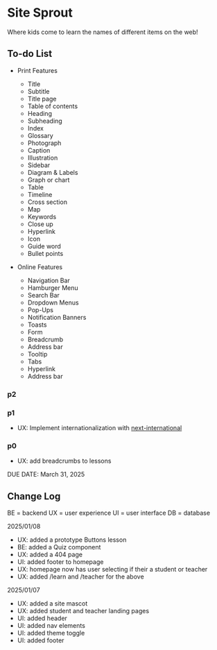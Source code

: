# Site Sprout

Where kids come to learn the names of different items on the web!

## To-do List

-   Print Features

    -   Title
    -   Subtitle
    -   Title page
    -   Table of contents
    -   Heading
    -   Subheading
    -   Index
    -   Glossary
    -   Photograph
    -   Caption
    -   Illustration
    -   Sidebar
    -   Diagram & Labels
    -   Graph or chart
    -   Table
    -   Timeline
    -   Cross section
    -   Map
    -   Keywords
    -   Close up
    -   Hyperlink
    -   Icon
    -   Guide word
    -   Bullet points

-   Online Features
    -   Navigation Bar
    -   Hamburger Menu
    -   Search Bar
    -   Dropdown Menus
    -   Pop-Ups
    -   Notification Banners
    -   Toasts
    -   Form
    -   Breadcrumb
    -   Address bar
    -   Tooltip
    -   Tabs
    -   Hyperlink
    -   Address bar

### p2

### p1

-   UX: Implement internationalization with [next-international](https://next-international.vercel.app/docs)

### p0

-   UX: add breadcrumbs to lessons

DUE DATE: March 31, 2025

## Change Log

BE = backend
UX = user experience
UI = user interface
DB = database

2025/01/08

-   UX: added a prototype Buttons lesson
-   BE: added a Quiz component
-   UX: added a 404 page
-   UI: added footer to homepage
-   UX: homepage now has user selecting if their a student or teacher
-   UX: added /learn and /teacher for the above

2025/01/07

-   UX: added a site mascot
-   UX: added student and teacher landing pages
-   UI: added header
-   UI: added nav elements
-   UI: added theme toggle
-   UI: added footer
